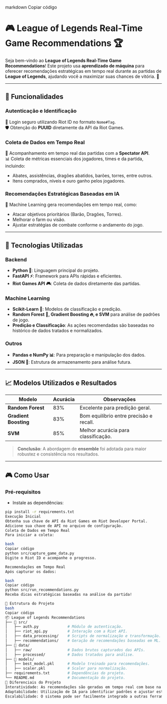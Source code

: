 
markdown
Copiar código
# 🎮 League of Legends Real-Time Game Recommendations 🏆

Seja bem-vindo ao **League of Legends Real-Time Game Recommendations**! Este projeto usa **aprendizado de máquina** para oferecer recomendações estratégicas em tempo real durante as partidas de **League of Legends**, ajudando você a maximizar suas chances de vitória. 🚀

---

## 🚀 Funcionalidades

### **Autenticação e Identificação**
🔑 Login seguro utilizando Riot ID no formato `Nome#Tag`.  
🛡️ Obtenção do **PUUID** diretamente da API da Riot Games.  

### **Coleta de Dados em Tempo Real**
📡 Acompanhamento em tempo real das partidas com a **Spectator API**.  
📊 Coleta de métricas essenciais dos jogadores, times e da partida, incluindo:
- Abates, assistências, dragões abatidos, barões, torres, entre outros.  
- Itens comprados, níveis e ouro ganho pelos jogadores.  

### **Recomendações Estratégicas Baseadas em IA**
🧠 Machine Learning gera recomendações em tempo real, como:
- Atacar objetivos prioritários (Barão, Dragões, Torres).  
- Melhorar o farm ou visão.  
- Ajustar estratégias de combate conforme o andamento do jogo.  

---

## 🔧 Tecnologias Utilizadas

### **Backend**
- **Python 🐍**: Linguagem principal do projeto.  
- **FastAPI ⚡**: Framework para APIs rápidas e eficientes.  
- **Riot Games API 🎮**: Coleta de dados diretamente das partidas.  

### **Machine Learning**
- **Scikit-Learn 🤖**: Modelos de classificação e predição.  
- **Random Forest 🌲, Gradient Boosting 🔥, e SVM** para análise de padrões de jogo.  
- **Predição e Classificação**: As ações recomendadas são baseadas no histórico de dados tratados e normalizados.  

### **Outros**
- **Pandas e NumPy 📊**: Para preparação e manipulação dos dados.  
- **JSON 📂**: Estrutura de armazenamento para análise futura.  

---

## 📈 Modelos Utilizados e Resultados

| Modelo                | Acurácia        | Observações                      |
|------------------------|-----------------|----------------------------------|
| **Random Forest**      | 83%            | Excelente para predição geral.  |
| **Gradient Boosting**  | 83%            | Bom equilíbrio entre precisão e recall.  |
| **SVM**                | 85%            | Melhor acurácia para classificação. |

> **Conclusão**: A abordagem de **ensemble** foi adotada para maior robustez e consistência nos resultados.  

---

## 🎮 Como Usar

### **Pré-requisitos**
- Instale as dependências:  
```bash
pip install -r requirements.txt
Execução Inicial
Obtenha sua chave de API da Riot Games em Riot Developer Portal.
Adicione sua chave de API no arquivo de configuração.
Coleta de Dados em Tempo Real
Para iniciar a coleta:

bash
Copiar código
python src/capture_game_data.py
Digite o Riot ID e acompanhe o progresso.

Recomendações em Tempo Real
Após capturar os dados:

bash
Copiar código
python src/run_recommendations.py
Receba dicas estratégicas baseadas na análise da partida!

📁 Estrutura do Projeto
bash
Copiar código
📦 League of Legends Recommendations
├── 📂 src/
│   ├── auth.py             # Módulo de autenticação.
│   ├── riot_api.py         # Interação com a Riot API.
│   ├── data_processing/    # Scripts de normalização e transformação.
│   ├── recommendations/    # Geração de recomendações baseadas em ML.
├── 📂 data/
│   ├── raw/                # Dados brutos capturados das APIs.
│   ├── processed/          # Dados tratados para análise.
├── 📂 models/
│   ├── best_model.pkl      # Modelo treinado para recomendações.
│   ├── scaler.pkl          # Scaler para normalização.
├── requirements.txt        # Dependências do projeto.
└── README.md               # Documentação do projeto.
🌟 Diferenciais do Projeto
Interatividade: As recomendações são geradas em tempo real com base na situação atual da partida.
Adaptabilidade: Utilização de IA para identificar padrões e ajustar estratégias.
Escalabilidade: O sistema pode ser facilmente integrado a outras ferramentas, como aplicativos mobile.****
